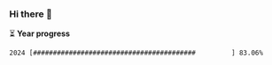 ### Hi there :wave:

:hourglass_flowing_sand: **Year progress**

```txt
2024 [#########################################         ] 83.06%
```
